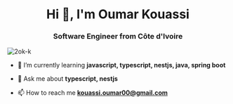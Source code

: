 <h1 align="center">Hi 👋, I'm Oumar Kouassi</h1>
<h3 align="center">Software Engineer from Côte d'Ivoire</h3>

<p align="left"> <img src="https://komarev.com/ghpvc/?username=2ok-k&label=Profile%20views&color=0e75b6&style=flat" alt="2ok-k" /> </p>

- 🌱 I’m currently learning **javascript, typescript, nestjs, java, spring boot**

- 💬 Ask me about **typescript, nestjs**

- 📫 How to reach me **kouassi.oumar00@gmail.com**
